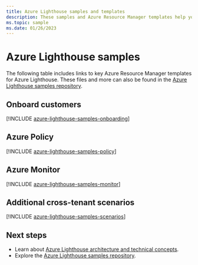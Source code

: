 ```yaml
---
title: Azure Lighthouse samples and templates
description: These samples and Azure Resource Manager templates help you onboard customers and support Azure Lighthouse scenarios.
ms.topic: sample
ms.date: 01/26/2023
---
```

# Azure Lighthouse samples

The following table includes links to key Azure Resource Manager templates for Azure Lighthouse. These files and more can also be found in the [Azure Lighthouse samples repository](https://github.com/Azure/Azure-Lighthouse-samples/).

## Onboard customers

[!INCLUDE [azure-lighthouse-samples-onboarding](../../../includes/azure-lighthouse-samples-onboarding.md)]

## Azure Policy

[!INCLUDE [azure-lighthouse-samples-policy](../../../includes/azure-lighthouse-samples-policy.md)]

## Azure Monitor

[!INCLUDE [azure-lighthouse-samples-monitor](../../../includes/azure-lighthouse-samples-monitor.md)]

## Additional cross-tenant scenarios

[!INCLUDE [azure-lighthouse-samples-scenarios](../../../includes/azure-lighthouse-samples-scenarios.md)]

## Next steps

- Learn about [Azure Lighthouse architecture and technical concepts](../concepts/architecture.md).
- Explore the [Azure Lighthouse samples repository](https://github.com/Azure/Azure-Lighthouse-samples/).
